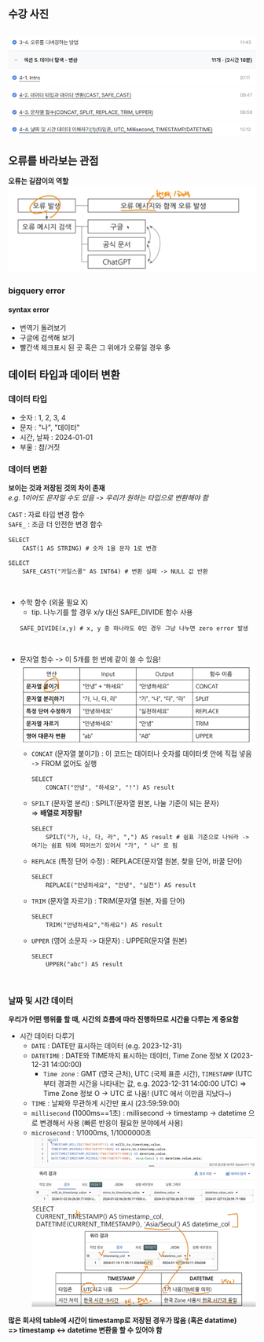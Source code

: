 ## 수강 사진
![사진](/images/스크린샷%202025-04-07%20192502.png)
---
## 오류를 바라보는 관점

**오류는 길잡이의 역할**  
![사진](/images/스크린샷%202025-04-07%20164057.png)
### bigquery error

#### syntax error
* 번역기 돌려보기
* 구글에 검색해 보기 
* 빨간색 체크표시 된 곳 혹은 그 위에가 오류일 경우 多

## 데이터 타입과 데이터 변환

### 데이터 타입

* 숫자 : 1, 2, 3, 4
* 문자 : "나", "데이터"
* 시간, 날짜 : 2024-01-01
* 부울 : 참/거짓 

### 데이터 변환

**보이는 것과 저장된 것의 차이 존재**  
*e.g. 1이어도 문자일 수도 있음 -> 우리가 원하는 타입으로 변환해야 함*

`CAST` : 자료 타입 변경 함수   
`SAFE_` : 조금 더 안전한 변경 함수
```
SELECT
    CAST(1 AS STRING) # 숫자 1을 문자 1로 변경 
```
```
SELECT
    SAFE_CAST("카일스쿨" AS INT64) # 변환 실패 -> NULL 값 반환 
```
<br>

* 수학 함수 (외울 필요 X)
    * tip. 나누기를 할 경우 x/y 대신 SAFE_DIVIDE 함수 사용
    ```
    SAFE_DIVIDE(x,y) # x, y 중 하나라도 0인 경우 그냥 나누면 zero error 발생
    ```
<br>


* 문자열 함수 -> 이 5개를 한 번에 같이 쓸 수 있음!
    ![사진](/images/스크린샷%202025-04-07%20172424.png)  
    * `CONCAT` (문자열 붙이기) : 이 코드는 데이터나 숫자를 데이터셋 안에 직접 넣음 -> FROM 없어도 실행 
        ```
        SELECT 
            CONCAT("안녕", "하세요", "!") AS result
        ```
    * `SPILT` (문자열 분리) : SPILT(문자열 원본, 나눌 기준이 되는 문자)  
        => **배열로 저장됨!**
        ``` 
        SELECT
            SPILT("가, 나, 다, 라", ",") AS result # 쉼표 기준으로 나눠라 -> 여기는 쉼표 뒤에 띄어쓰기 있어서 "가", " 나" 로 됨 
        ```
    * `REPLACE` (특정 단어 수정) : REPLACE(문자열 원본, 찾을 단어, 바꿀 단어)
        ```
        SELECT
            REPLACE("안녕하세요", "안녕", "실천") AS result
    * `TRIM` (문자열 자르기) : TRIM(문자열 원본, 자를 단어)
        ```
        SELECT
            TRIM("안녕하세요","하세요") AS result
        ```
    * `UPPER` (영어 소문자 -> 대문자) : UPPER(문자열 원본)
        ```
        SELECT
            UPPER("abc") AS result
        ```
<br>

### 날짜 및 시간 데이터
**우리가 어떤 행위를 할 때, 시간의 흐름에 따라 진행하므로 시간을 다루는 게 중요함**

* 시간 데이터 다루기
    * `DATE` : DATE만 표시하는 데이터 (e.g. 2023-12-31)
    * `DATETIME` : DATE와 TIME까지 표시하는 데이터, Time Zone 정보 X (2023-12-31 14:00:00)
        * `Time zone` : GMT (영국 근처), UTC (국제 표준 시간), `TIMESTAMP` (UTC부터 경과한 시간을 나타내는 값, e.g. 2023-12-31 14:00:00 UTC) => Time Zone 정보 O -> UTC 로 나옴! (UTC 에서 이만큼 지났다~)
    * `TIME` : 날짜와 무관하게 시간만 표시 (23:59:59:00)
    * `millisecond` (1000ms==1초) : millisecond -> timestamp -> datetime 으로 변경해서 사용 (빠른 반응이 필요한 분야에서 사용) 
    * `microsecond` : 1/1000ms, 1/1000000초  
        ![사진](/images/스크린샷%202025-04-07%20191047.png)  
        ![사진](/images/스크린샷%202025-04-07%20191755.png)

**많은 회사의 table에 시간이 timestamp로 저장된 경우가 많음 (혹은 datatime)**  
**=> timestamp <-> datetime 변환을 할 수 있어야 함**

